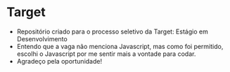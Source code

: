 # Target

- Repositório criado para o processo seletivo da Target: Estágio em Desenvolvimento
- Entendo que a vaga não menciona Javascript, mas como foi permitido, escolhi o Javascript por me sentir mais a vontade para codar.
- Agradeço pela oportunidade!
